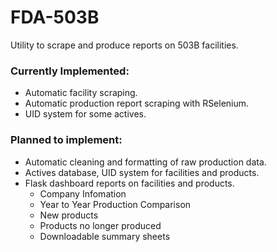 # FDA-503B

Utility to scrape and produce reports on 503B facilities.

### Currently Implemented:
  * Automatic facility scraping. 
  * Automatic production report scraping with RSelenium.
  * UID system for some actives.

### Planned to implement:
  * Automatic cleaning and formatting of raw production data.
  * Actives database, UID system for facilities and products. 
  * Flask dashboard reports on facilities and products. 
    - Company Infomation
    - Year to Year Production Comparison
    - New products
    - Products no longer produced
    - Downloadable summary sheets
